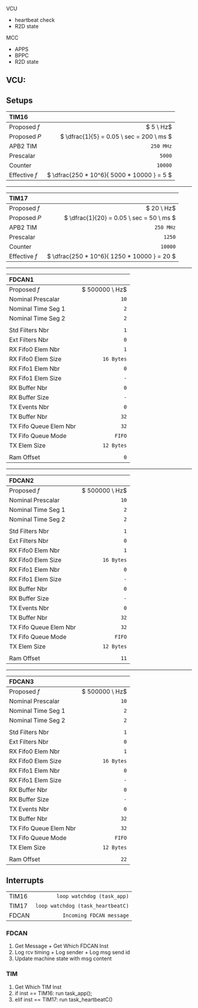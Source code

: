 

VCU

- heartbeat check
- R2D state

MCC
- APPS
- BPPC
- R2D state


## VCU:

## Setups

<!-- |TIM13||
|:---|---:|
| Proposed $f$ | $ 125 \ Hz$
| Proposed $P$ | $ \dfrac{1}{125} = 0.008 \ sec = 8 \ ms $
| APB1 TIM | `250 MHz`
| Prescalar | `3125`
| Counter | `10000`
| Effective $f$ | $ \dfrac{250 * 10^6}{ 3125 * 10000 } = 8 $
--- -->
|TIM16||
|:---|---:|
| Proposed $f$ | $ 5 \ Hz$
| Proposed $P$ | $ \dfrac{1}{5} = 0.05 \ sec = 200 \ ms $
| APB2 TIM | `250 MHz`
| Prescalar | `5000`
| Counter | `10000`
| Effective $f$ | $ \dfrac{250 * 10^6}{ 5000 * 10000 } = 5 $
---
|TIM17||
|:---|---:|
| Proposed $f$ | $ 20 \ Hz$
| Proposed $P$ | $ \dfrac{1}{20} = 0.05 \ sec = 50 \ ms $
| APB2 TIM | `250 MHz`
| Prescalar | `1250`
| Counter | `10000`
| Effective $f$ | $ \dfrac{250 * 10^6}{ 1250 * 10000 } = 20 $
---
|FDCAN1||
|:---|---:|
| Proposed $f$  | $ 500000 \ Hz$ |
| Nominal Prescalar  | `10` |
| Nominal Time Seg 1  | `2` |
| Nominal Time Seg 2  | `2` |
|||
| Std Filters Nbr  | `1` |
| Ext Filters Nbr  | `0` |
| RX Fifo0 Elem Nbr  | `1` |
| RX Fifo0 Elem Size  | `16 Bytes` |
| RX Fifo1 Elem Nbr  | `0` |
| RX Fifo1 Elem Size  | `-` |
| RX Buffer Nbr  | `0` |
| RX Buffer Size  | `-` |
| TX Events Nbr  | `0` |
| TX Buffer Nbr  | `32` |
| TX Fifo Queue Elem Nbr  | `32` |
| TX Fifo Queue Mode  | `FIFO` |
| TX Elem Size  | `12 Bytes` |
|||
| Ram Offset  | `0` |
---
|FDCAN2||
|:---|---:|
| Proposed $f$  | $ 500000 \ Hz$ |
| Nominal Prescalar  | `10` |
| Nominal Time Seg 1  | `2` |
| Nominal Time Seg 2  | `2` |
|||
| Std Filters Nbr  | `1` |
| Ext Filters Nbr  | `0` |
| RX Fifo0 Elem Nbr  | `1` |
| RX Fifo0 Elem Size  | `16 Bytes` |
| RX Fifo1 Elem Nbr  | `0` |
| RX Fifo1 Elem Size  | `-` |
| RX Buffer Nbr  | `0` |
| RX Buffer Size  | `-` |
| TX Events Nbr  | `0` |
| TX Buffer Nbr  | `32` |
| TX Fifo Queue Elem Nbr  | `32` |
| TX Fifo Queue Mode  | `FIFO` |
| TX Elem Size  | `12 Bytes` |
|||
| Ram Offset  | `11` |
---
|FDCAN3||
|:---|---:|
| Proposed $f$  | $ 500000 \ Hz$ |
| Nominal Prescalar  | `10` |
| Nominal Time Seg 1  | `2` |
| Nominal Time Seg 2  | `2` |
|||
| Std Filters Nbr  | `1` |
| Ext Filters Nbr  | `0` |
| RX Fifo0 Elem Nbr  | `1` |
| RX Fifo0 Elem Size  | `16 Bytes` |
| RX Fifo1 Elem Nbr  | `0` |
| RX Fifo1 Elem Size  | `-` |
| RX Buffer Nbr  | `0` |
| RX Buffer Size  | `-` |
| TX Events Nbr  | `0` |
| TX Buffer Nbr  | `32` |
| TX Fifo Queue Elem Nbr  | `32` |
| TX Fifo Queue Mode  | `FIFO` |
| TX Elem Size  | `12 Bytes` |
|||
| Ram Offset  | `22` |


## Interrupts
|||
|:---|---:|
| TIM16 | `loop watchdog (task_app)` |
| TIM17 | `loop watchdog (task_heartbeatC)` |
| FDCAN | `Incoming FDCAN message` |


### FDCAN
1. Get Message + Get Which FDCAN Inst
2. Log rcv timing + Log sender + Log msg send id
3. Update machine state with msg content

### TIM
1. Get Which TIM Inst
2. if inst == TIM16: run task_app();
3. elif inst == TIM17: run task_heartbeatC()
